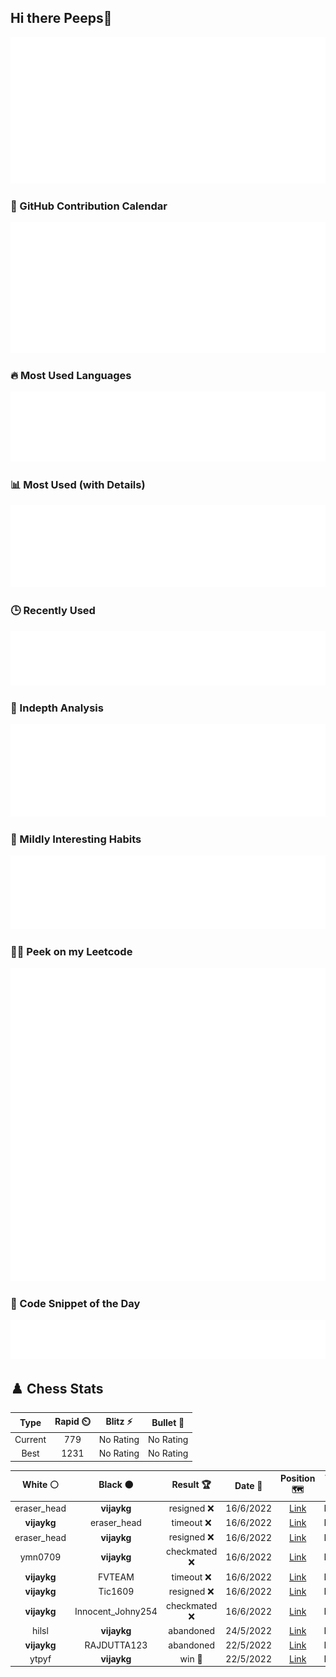 ## Hi there Peeps👋

![Metrics](./metrics.classic.svg)

### 📅 GitHub Contribution Calendar

![Half-year](./metrics.plugin.isocalendar.svg)

### 🔥 Most Used Languages
![Most Used](metrics.plugin.languages.svg)

### 📊 Most Used (with Details)
![Most Used Details](metrics.plugin.languages.details.svg)

### 🕒 Recently Used
![Recently Used](metrics.plugin.languages.recent.svg)

### 📌 Indepth Analysis
![Indepth](metrics.plugin.languages.indepth.svg)

### 🧠 Mildly Interesting Habits

![Habits Facts](./metrics.plugin.habits.facts.svg)

### 🧑‍💻 Peek on my Leetcode 

![LeetCode Stats](metrics.plugin.leetcode.svg)

### 📝 Code Snippet of the Day

![Code Snippet](./metrics.plugin.code.svg)

## ♟️ Chess Stats

<!--START_SECTION:chessStats-->
<!-- Automatically generated with https://github.com/Balastrong/chess-stats-action -->

| Type | Rapid ⏲️ | Blitz ⚡ | Bullet 🔫 |
|:---:|:---:|:---:|:---:|
| Current | 779 | No Rating | No Rating |
| Best | 1231 | No Rating | No Rating |

| White ⚪ | Black ⚫ | Result 🏆 | Date 📅 | Position 🗺️ | Type 🕕 |
|:---:|:---:|:---:|:---:|:---:|:---:|
| eraser_head | **vijaykg** | resigned ❌ | 16/6/2022 | <a href="http://www.ee.unb.ca/cgi-bin/tervo/fen.pl?select=1r2kr2/p1p2pp1/4p3/1N1p3p/Q7/4P3/PP3PPK/R1B1R3 b - -">Link</a> | Rapid |
| **vijaykg** | eraser_head | timeout ❌ | 16/6/2022 | <a href="http://www.ee.unb.ca/cgi-bin/tervo/fen.pl?select=8/pk3pp1/2p4p/8/2P2Bb1/P1n1K3/4P3/7R w - -">Link</a> | Rapid |
| eraser_head | **vijaykg** | resigned ❌ | 16/6/2022 | <a href="http://www.ee.unb.ca/cgi-bin/tervo/fen.pl?select=r2qkbnr/pQ3ppp/8/1BpPp3/4n3/4B3/PP3PPP/RN2K2R b KQkq -">Link</a> | Rapid |
| ymn0709 | **vijaykg** | checkmated ❌ | 16/6/2022 | <a href="http://www.ee.unb.ca/cgi-bin/tervo/fen.pl?select=r1bqk1nr/ppp2Qpp/2np4/2b1p3/2B1P3/2P5/PP1P1PPP/RNB1K1NR b KQkq -">Link</a> | Rapid |
| **vijaykg** | FVTEAM | timeout ❌ | 16/6/2022 | <a href="http://www.ee.unb.ca/cgi-bin/tervo/fen.pl?select=1rb3k1/Np1p3p/4p1p1/8/8/1Q2P3/P1PK1rPP/b6R w - -">Link</a> | Rapid |
| **vijaykg** | Tic1609 | resigned ❌ | 16/6/2022 | <a href="http://www.ee.unb.ca/cgi-bin/tervo/fen.pl?select=r3kb1r/ppp2ppp/5n2/8/8/2B3P1/2q1NPbP/4K3 w kq -">Link</a> | Rapid |
| **vijaykg** | Innocent_Johny254 | checkmated ❌ | 16/6/2022 | <a href="http://www.ee.unb.ca/cgi-bin/tervo/fen.pl?select=r3r1k1/p1Q2pp1/6bp/2b1P3/5P2/2P3PP/PP4BK/R1B3q1 w - -">Link</a> | Rapid |
| hilsl | **vijaykg** | abandoned  | 24/5/2022 | <a href="http://www.ee.unb.ca/cgi-bin/tervo/fen.pl?select=3qkbr1/N3pppp/8/1BBpP3/Q7/8/PPP2PPP/R3K1NR b KQ -">Link</a> | Rapid |
| **vijaykg** | RAJDUTTA123 | abandoned  | 22/5/2022 | <a href="http://www.ee.unb.ca/cgi-bin/tervo/fen.pl?select=r1bq2k1/ppp2pp1/7p/2p5/2Bp1N2/3Q4/P1P2PPP/R1B1r1K1 w - -">Link</a> | Rapid |
| ytpyf | **vijaykg** | win 🥇 | 22/5/2022 | <a href="http://www.ee.unb.ca/cgi-bin/tervo/fen.pl?select=2kr4/ppp4p/4qp2/8/1b1r4/2N3P1/PP1B1P1P/R2Q2K1 w - -">Link</a> | Rapid |

<!--END_SECTION:chessStats-->
